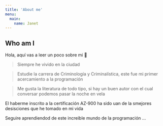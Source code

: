 ```yaml
---
title: 'About me'
menu:
  main:
    name: Janet
---
```


## Who am I

Hola, aquí vas a leer un poco sobre mi 🤩

> Siempre he vivido en la ciudad

> Estudie la carrera de Criminología y Criminalística, este fue mi primer acercamiento a la programación

> Me gusta la literatura de todo tipo, si hay un buen autor con el cual conversar podemos pasar la noche en vela 

El haberme inscrito a la certificación AZ-900 ha sido uan de la smejores desisciones que he tomado en mi vida

Seguire aprendiendod de este increible mundo de la programación ...

